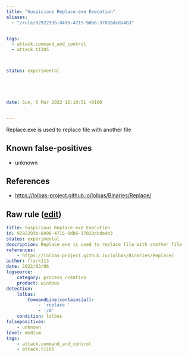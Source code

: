```yaml
---
title: "Suspicious Replace.exe Execution"
aliases:
  - "/rule/9292293b-8496-4715-9db6-37028dcda4b3"


tags:
  - attack.command_and_control
  - attack.t1105



status: experimental





date: Sun, 6 Mar 2022 12:10:51 +0100


---
```


Replace.exe is used to replace file with another file

<!--more-->


## Known false-positives

* unknown



## References

* https://lolbas-project.github.io/lolbas/Binaries/Replace/


## Raw rule ([edit](https://github.com/SigmaHQ/sigma/edit/master/rules/windows/process_creation/proc_creation_win_lolbas_replace.yml))
```yaml
title: Suspicious Replace.exe Execution
id: 9292293b-8496-4715-9db6-37028dcda4b3
status: experimental
description: Replace.exe is used to replace file with another file
references:
    - https://lolbas-project.github.io/lolbas/Binaries/Replace/
author: frack113
date: 2022/03/06
logsource:
    category: process_creation
    product: windows
detection:
    lolbas:
        CommandLine|contains|all: 
            - 'replace '
            - '/A'
    condition: lolbas 
falsepositives:
    - unknown
level: medium
tags:
    - attack.command_and_control
    - attack.t1105
```
